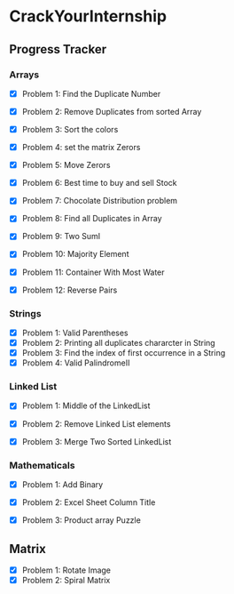 # CrackYourInternship
## Progress Tracker

### Arrays
- [X] Problem 1: Find the Duplicate Number
- [X] Problem 2: Remove Duplicates from sorted Array
- [X] Problem 3: Sort the colors
- [X] Problem 4: set the matrix Zerors
- [X] Problem 5: Move Zerors
- [X] Problem 6: Best time to buy and sell Stock
- [X] Problem 7: Chocolate Distribution problem
- [X] Problem 8: Find all Duplicates in Array
- [X] Problem 9: Two SumI
- [X] Problem 10: Majority Element 
- [x] Problem 11: Container With Most Water
- [X] Problem 12: Reverse Pairs


### Strings
- [X] Problem 1: Valid Parentheses
- [X] Problem 2: Printing all duplicates chararcter in String 
- [X] Problem 3: Find the index of first occurrence in a String 
- [X] Problem 4: Valid PalindromeII

### Linked List
- [x] Problem 1: Middle of the LinkedList
- [X] Problem 2: Remove Linked List elements
- [x] Problem 3: Merge Two Sorted LinkedList 
  

### Mathematicals
- [x] Problem 1: Add Binary  
- [X] Problem 2: Excel Sheet Column Title
- [x] Problem 3: Product array Puzzle


## Matrix
- [X] Problem 1: Rotate Image
- [X] Problem 2: Spiral Matrix